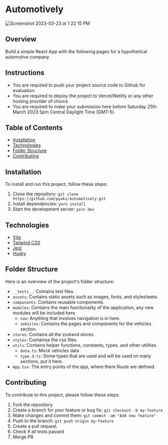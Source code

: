# Automotively
![Screenshot 2023-03-23 at 1 22 15 PM](https://user-images.githubusercontent.com/49338297/227111168-4cddd1f3-15d4-47ff-a8d8-88c64027e4b8.png)

## Overview
Build a simple React App with the following pages for a hypothetical automotive company.

## Instructions
- You are required to push your project source code to Github for evaluation.
- You are required to deploy the project to Vercel/Netlify or any other hosting provider of choice.
- You are required to make your submission here before Saturday 25th March 2023 5pm Central Daylight Time (GMT-5).

## Table of Contents
- [Installation](#installation)
- [Technologies](#technologies)
- [Folder Structure](#folder-structure)
- [Contributing](#contributing)


## Installation

To install and run this project, follow these steps:

1. Clone the repository: `git clone https://github.com/pyakz/automotively.git`
2. Install dependencies: `yarn install`
3. Start the development server: `yarn dev`

## Technologies

- [Vite](https://vitejs.dev/guide/)
- [Tailwind CSS](https://tailwindcss.com/)
- [Jest](https://jestjs.io/)
- [Husky](https://typicode.github.io/husky/#/?id=install)

## Folder Structure

Here is an overview of the project's folder structure:

- `__tests__`: Contains test files.
- `assets`: Contains static assets such as images, fonts, and stylesheets.
- `components`: Contains reusable components.
- `modules`: Contains the main functionality of the application, any new modules will be included here
    - `nav`: Anything that involves navigation is in here.
    - `vehicles`: Contains the pages and components for the vehicles section.
- `stores`: Contains all the zustand stores.
- `styles`: Containsa the css files.
- `utils`: Contains helper functions, constants, types, and other utilities.
    - `data.ts`: Mock vehicles data
    - `type.d.ts`: Some types that are used and will be used on many sections, put it here.
- `App.tsx`: The entry points of the app, where there Route are defined.


## Contributing
To contribute to this project, please follow these steps:

1. Fork the repository.
2. Create a branch for your feature or bug fix: `git checkout -b my-feature`
3. Make changes and commit them: `git commit -am "Add new feature"`
4. Push to the branch: `git push origin my-feature`
5. Create a pull request.
6. Check if all tests passed
7. Merge PR

